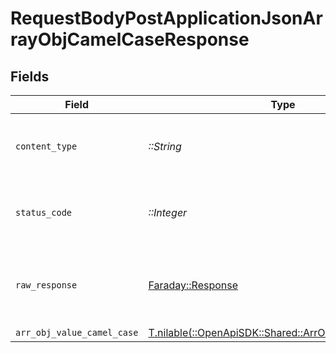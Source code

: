 # RequestBodyPostApplicationJsonArrayObjCamelCaseResponse


## Fields

| Field                                                                                                | Type                                                                                                 | Required                                                                                             | Description                                                                                          |
| ---------------------------------------------------------------------------------------------------- | ---------------------------------------------------------------------------------------------------- | ---------------------------------------------------------------------------------------------------- | ---------------------------------------------------------------------------------------------------- |
| `content_type`                                                                                       | *::String*                                                                                           | :heavy_check_mark:                                                                                   | HTTP response content type for this operation                                                        |
| `status_code`                                                                                        | *::Integer*                                                                                          | :heavy_check_mark:                                                                                   | HTTP response status code for this operation                                                         |
| `raw_response`                                                                                       | [Faraday::Response](https://www.rubydoc.info/gems/faraday/Faraday/Response)                          | :heavy_check_mark:                                                                                   | Raw HTTP response; suitable for custom response parsing                                              |
| `arr_obj_value_camel_case`                                                                           | [T.nilable(::OpenApiSDK::Shared::ArrObjValueCamelCase)](../../models/shared/arrobjvaluecamelcase.md) | :heavy_minus_sign:                                                                                   | OK                                                                                                   |